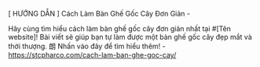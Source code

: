 [ HƯỚNG DẪN ] Cách Làm Bàn Ghế Gốc Cây Đơn Giản - 

Hãy cùng tìm hiểu cách làm bàn ghế gốc cây đơn giản nhất tại #[Tên website]! Bài viết sẽ giúp bạn tự làm được một bàn ghế gốc cây đẹp mắt và thời thượng. 朗 Nhấn vào đây để tìm hiểu thêm! - https://stcpharco.com/cach-lam-ban-ghe-goc-cay/
